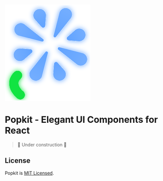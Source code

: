 ![Popkit Logo](./public/landing-logo.svg)

# Popkit - **Elegant UI Components for React**

> 🚧 Under construction 🚧

## License

Popkit is [MIT Licensed](./LICENSE).

